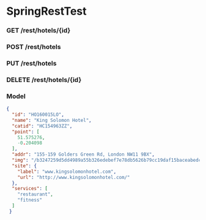 # SpringRestTest

### GET /rest/hotels/{id}

### POST /rest/hotels

### PUT /rest/hotels

### DELETE /rest/hotels/{id}

### Model
```json
{
  "id": "HO160015LO",
  "name": "King Solomon Hotel",
  "catid": "HC154963ZZ",
  "point": [
    51.575276,
    -0.204098
  ],
  "addr": "155-159 Golders Green Rd, London NW11 9BX",
  "img": "/b3247259d5dd4989a55b326edebef7e78db5626b79cc19daf15baceabedc8552.jpg",
  "site": {
    "label": "www.kingsolomonhotel.com",
    "url": "http://www.kingsolomonhotel.com/"
  },
  "services": [
    "restaurant",
    "fitness"
  ]
 }
```